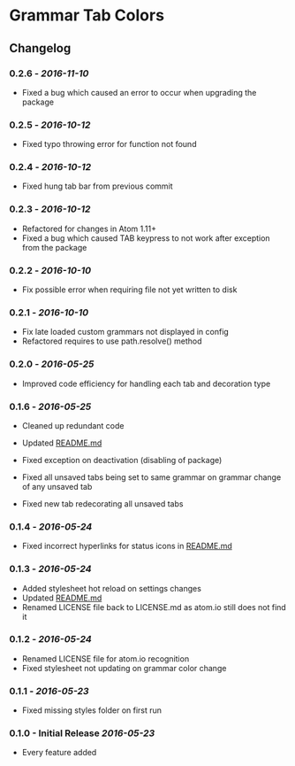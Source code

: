 # Grammar Tab Colors

## Changelog

### 0.2.6 - *2016-11-10*

*   Fixed a bug which caused an error to occur when upgrading the package

### 0.2.5 - *2016-10-12*

*   Fixed typo throwing error for function not found

### 0.2.4 - *2016-10-12*

*   Fixed hung tab bar from previous commit

### 0.2.3 - *2016-10-12*

*   Refactored for changes in Atom 1.11+
*   Fixed a bug which caused TAB keypress to not work after exception from
    the package

### 0.2.2 - *2016-10-10*

*   Fix possible error when requiring file not yet written to disk

### 0.2.1 - *2016-10-10*

*   Fix late loaded custom grammars not displayed in config 
*   Refactored requires to use path.resolve() method

### 0.2.0 - *2016-05-25*

*   Improved code efficiency for handling each tab and decoration type

### 0.1.6 - *2016-05-25*

*   Cleaned up redundant code

*   Updated [README.md](README.md)

*   Fixed exception on deactivation (disabling of package)

*   Fixed all unsaved tabs being set to same grammar on grammar change of any
    unsaved tab

*   Fixed new tab redecorating all unsaved tabs

### 0.1.4 - *2016-05-24*

*   Fixed incorrect hyperlinks for status icons in [README.md](README.md)

### 0.1.3 - *2016-05-24*

*   Added stylesheet hot reload on settings changes
*   Updated [README.md](README.md)
*   Renamed LICENSE file back to LICENSE.md as atom.io still does not find it

### 0.1.2 - *2016-05-24*

*   Renamed LICENSE file for atom.io recognition
*   Fixed stylesheet not updating on grammar color change

### 0.1.1 - *2016-05-23*

*   Fixed missing styles folder on first run

### 0.1.0 - Initial Release *2016-05-23*

*   Every feature added
